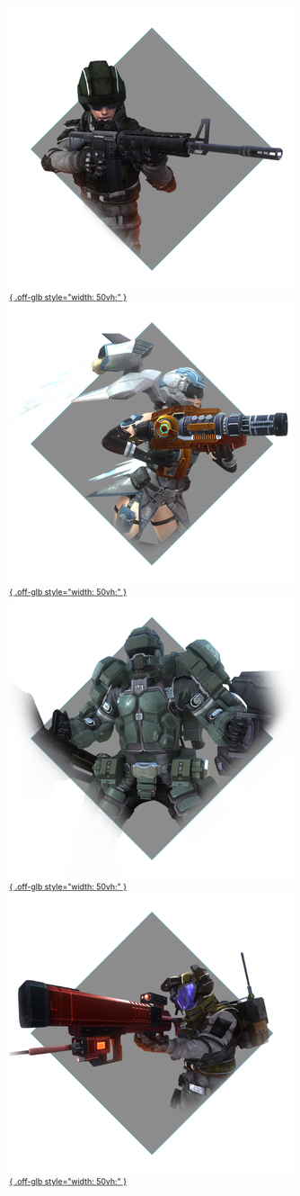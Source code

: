 [![Ranger](../images/edf_intro_main01.png){ .off-glb style="width: 50vh;" }](ranger.md) 
[![Wing Diver](../images/edf_intro_main02.png){ .off-glb  style="width: 50vh;" }](wing_diver.md)  
[![Fencer](../images/edf_intro_main03.png){ .off-glb style="width: 50vh;" }](fencer.md)
[![Air-Raider](../images/edf_intro_main04.png){ .off-glb style="width: 50vh;" }](air_raider.md)
